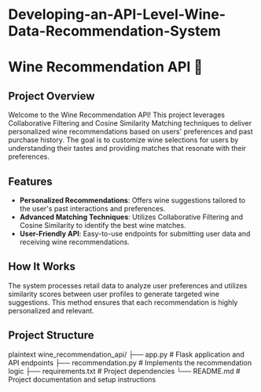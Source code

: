 # Developing-an-API-Level-Wine-Data-Recommendation-System

# Wine Recommendation API 🍷

## Project Overview

Welcome to the Wine Recommendation API! This project leverages Collaborative Filtering and Cosine Similarity Matching techniques to deliver personalized wine recommendations based on users' preferences and past purchase history. The goal is to customize wine selections for users by understanding their tastes and providing matches that resonate with their preferences.

## Features

- **Personalized Recommendations**: Offers wine suggestions tailored to the user's past interactions and preferences.
- **Advanced Matching Techniques**: Utilizes Collaborative Filtering and Cosine Similarity to identify the best wine matches.
- **User-Friendly API**: Easy-to-use endpoints for submitting user data and receiving wine recommendations.

## How It Works

The system processes retail data to analyze user preferences and utilizes similarity scores between user profiles to generate targeted wine suggestions. This method ensures that each recommendation is highly personalized and relevant.

## Project Structure

plaintext
wine_recommendation_api/
    ├── app.py               # Flask application and API endpoints
    ├── recommendation.py    # Implements the recommendation logic
    ├── requirements.txt     # Project dependencies
    └── README.md            # Project documentation and setup instructions
